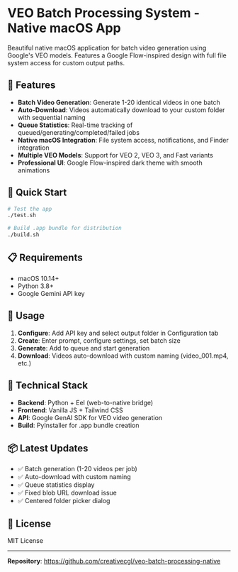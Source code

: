 # VEO Batch Processing System - Native macOS App

Beautiful native macOS application for batch video generation using Google's VEO models. Features a Google Flow-inspired design with full file system access for custom output paths.

## 🌟 Features

- **Batch Video Generation**: Generate 1-20 identical videos in one batch
- **Auto-Download**: Videos automatically download to your custom folder with sequential naming
- **Queue Statistics**: Real-time tracking of queued/generating/completed/failed jobs
- **Native macOS Integration**: File system access, notifications, and Finder integration
- **Multiple VEO Models**: Support for VEO 2, VEO 3, and Fast variants
- **Professional UI**: Google Flow-inspired dark theme with smooth animations

## 🚀 Quick Start

```bash
# Test the app
./test.sh

# Build .app bundle for distribution
./build.sh
```

## 📋 Requirements

- macOS 10.14+
- Python 3.8+
- Google Gemini API key

## 🎯 Usage

1. **Configure**: Add API key and select output folder in Configuration tab
2. **Create**: Enter prompt, configure settings, set batch size
3. **Generate**: Add to queue and start generation
4. **Download**: Videos auto-download with custom naming (video_001.mp4, etc.)

## 🔧 Technical Stack

- **Backend**: Python + Eel (web-to-native bridge)
- **Frontend**: Vanilla JS + Tailwind CSS
- **API**: Google GenAI SDK for VEO video generation
- **Build**: PyInstaller for .app bundle creation

## 📦 Latest Updates

- ✅ Batch generation (1-20 videos per job)
- ✅ Auto-download with custom naming
- ✅ Queue statistics display
- ✅ Fixed blob URL download issue
- ✅ Centered folder picker dialog

## 📝 License

MIT License

---

**Repository**: https://github.com/creativecgl/veo-batch-processing-native